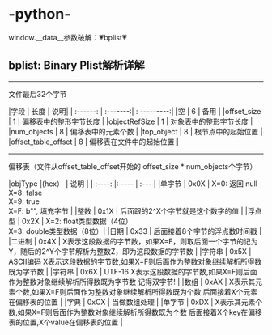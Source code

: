 # -python-

window.__data__参数破解：💗bplist💗

## bplist: Binary Plist解析详解
---

文件最后32个字节


|字段 | 长度 | 说明|
| :------: | :-------:| : ---------:|
|空 | 6 | 备用 |
|offset_size | 1 | 偏移表中的整形字节长度 |
|objectRefSize | 1 | 对象表中的整形字节长度 |
|num_objects | 8 | 偏移表中的元素个数 |
|top_object | 8 | 根节点中的起始位置 |
|offset_table_offset | 8 | 偏移表在文件中的起始位置 |

---

偏移表（文件从offset_table_offset开始的 offset_size * num_objects个字节）


|objType |(hex）   | 说明 |
| :----: |: ---- | :--- |
|单字节 | 0x0X | X=0: 返回 null <br> X=8: false <br>X=9: true <br> X=F: b"", 填充字节 |
|整数 | 0x1X | 后面跟的2^X个字节就是这个数字的值 |
|浮点型 | 0x2X | X=2: float类型数据（4位） <br> X=3: double类型数据（8位）|
|日期 | 0x33 | 后面接着8个字节的浮点数时间戳 |
|二进制 | 0x4X | X表示这段数据的字节数，如果X=F，则取后面一个字节的记为Y，随后的2^Y个字节解析为整数Z，即为这段数据的字节数 |
|字符串 | 0x5X | ASCII编码 X表示这段数据的字节数,如果X=F则后面作为整数对象继续解析所得数既为字节数 |
|字符串 | 0x6X | UTF-16 X表示这段数据的字节数,如果X=F则后面作为整数对象继续解析所得数既为字节数 记得双字节! |
|数组 | 0xAX | X表示其元素个数,如果X=F则后面作为整数对象继续解析所得数既为个数 后面接着X个元素在偏移表的位置 |
|字典 | 0xCX | 当做数组处理 |
|单字节 | 0xDX | X表示其元素个数,如果X=F则后面作为整数对象继续解析所得数既为个数 后面接着X个key在偏移表的位置,X个value在偏移表的位置 |


